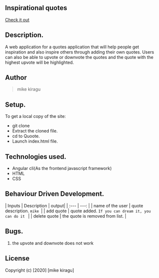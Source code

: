  ## Inspirational quotes
[Check it out](https://mykeck.github.io/Inspiration-Quotes/ )
## Description.
A web application for a quotes application that will help people get inspiration and also inspire others through adding their own quotes. Users can also be able to upvote or downvote the quotes and the quote with the highest upvote will be highlighted.
## Author
>mike kiragu
## Setup.
To get a local copy of the site:

* git clone 
* Extract  the cloned file.
* cd to Quoote.
* Launch index.html file.

## Technologies used.

* Angular cli(As the frontend javascript framework)
* HTML
* CSS

## Behaviour Driven Development.

| Inputs |  Description | output|
| :---         |          ---: |
| name of the user  | quote description. `mike `|
| add quote    | quote added. ``If you can dream it, you can do it ``   |
| delete quote           | the quote is removed from list.   |

## Bugs.

1. the upvote and downvote does not work 

## License

Copyright (c) [2020] [mike kiragu]
